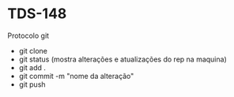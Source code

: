 # TDS-148

Protocolo git
- git clone <nome do rep>
- git status (mostra alterações e atualizações do rep na maquina)
- git add .
- git commit -m "nome da alteração"
- git push